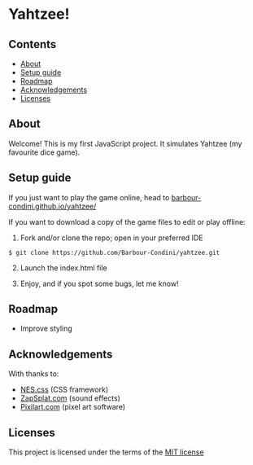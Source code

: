 # Yahtzee!

## Contents
- [About](#about)
- [Setup guide](#setup-guide)
- [Roadmap](#roadmap)
- [Acknowledgements](#acknowledgements)
- [Licenses](#licenses)

## About
Welcome! This is my first JavaScript project. It simulates Yahtzee (my favourite dice game).

## Setup guide

If you just want to play the game online, head to [barbour-condini.github.io/yahtzee/](https://barbour-condini.github.io/yahtzee/) 

If you want to download a copy of the game files to edit or play offline:

1. Fork and/or clone the repo; open in your preferred IDE
```
$ git clone https://github.com/Barbour-Condini/yahtzee.git 
```

2. Launch the index.html file

3. Enjoy, and if you spot some bugs, let me know!

## Roadmap
- Improve styling

## Acknowledgements
With thanks to:
- [NES.css](https://nostalgic-css.github.io/NES.css/) (CSS framework)
- [ZapSplat.com](https://www.zapsplat.com) (sound effects)
- [Pixilart.com](https://www.pixilart.com) (pixel art software)

## Licenses
This project is licensed under the terms of the [MIT license](https://opensource.org/license/mit/)
